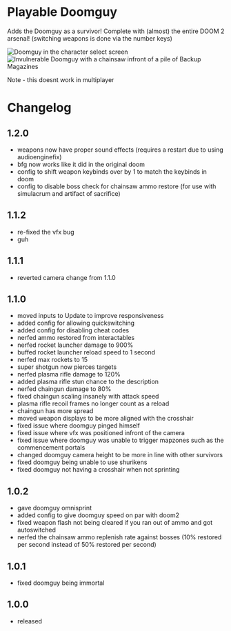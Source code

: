 # Playable Doomguy
Adds the Doomguy as a survivor! Complete with (almost) the entire DOOM 2 arsenal! (switching weapons is done via the number keys)

![Doomguy in the character select screen](https://cdn.discordapp.com/attachments/959133036815978498/1093610542456897647/015741-screenshot.png)
![Invulnerable Doomguy with a chainsaw infront of a pile of Backup Magazines](https://cdn.discordapp.com/attachments/567832879879553037/1093602451065671792/012525-screenshot.png)

Note - this doesnt work in multiplayer

# Changelog
## 1.2.0
- weapons now have proper sound effects (requires a restart due to using audioenginefix)
- bfg now works like it did in the original doom
- config to shift weapon keybinds over by 1 to match the keybinds in doom
- config to disable boss check for chainsaw ammo restore (for use with simulacrum and artifact of sacrifice)
## 1.1.2
- re-fixed the vfx bug
- guh
## 1.1.1
- reverted camera change from 1.1.0
## 1.1.0
- moved inputs to Update to improve responsiveness
- added config for allowing quickswitching
- added config for disabling cheat codes
- nerfed ammo restored from interactables
- nerfed rocket launcher damage to 900%
- buffed rocket launcher reload speed to 1 second
- nerfed max rockets to 15
- super shotgun now pierces targets
- nerfed plasma rifle damage to 120%
- added plasma rifle stun chance to the description
- nerfed chaingun damage to 80%
- fixed chaingun scaling insanely with attack speed
- plasma rifle recoil frames no longer count as a reload
- chaingun has more spread
- moved weapon displays to be more aligned with the crosshair
- fixed issue where doomguy pinged himself
- fixed issue where vfx was positioned infront of the camera
- fixed issue where doomguy was unable to trigger mapzones such as the commencement portals
- changed doomguy camera height to be more in line with other survivors
- fixed doomguy being unable to use shurikens
- fixed doomguy not having a crosshair when not sprinting
## 1.0.2
- gave doomguy omnisprint
- added config to give doomguy speed on par with doom2
- fixed weapon flash not being cleared if you ran out of ammo and got autoswitched
- nerfed the chainsaw ammo replenish rate against bosses (10% restored per second instead of 50% restored per second)
## 1.0.1
- fixed doomguy being immortal
## 1.0.0
- released
